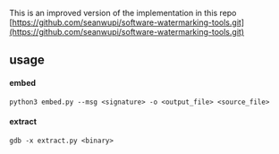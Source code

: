 This is an improved version of the implementation in this repo
[https://github.com/seanwupi/software-watermarking-tools.git](https://github.com/seanwupi/software-watermarking-tools.git)


## usage

#### embed
```
python3 embed.py --msg <signature> -o <output_file> <source_file>
```

#### extract
```
gdb -x extract.py <binary>
```
